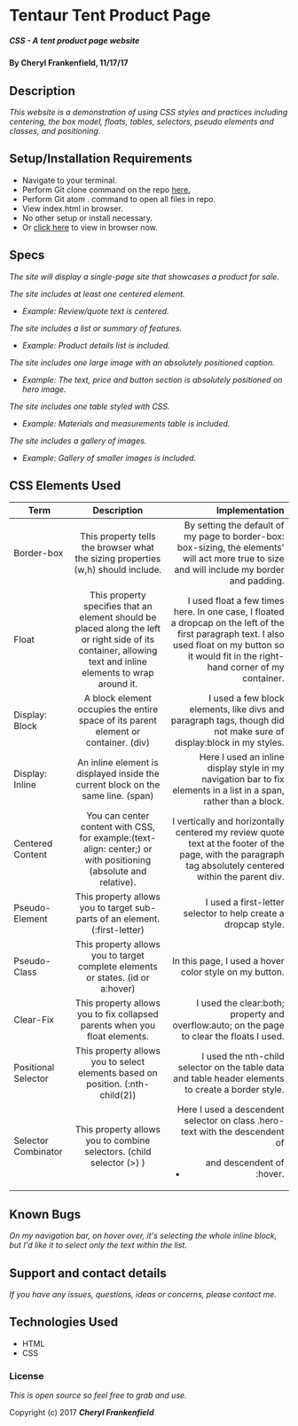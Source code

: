 # Tentaur Tent Product Page

##### CSS - A tent product page website

#### By Cheryl Frankenfield, 11/17/17

## Description

_This website is a demonstration of using CSS styles and practices including centering, the box model, floats, tables, selectors, pseudo elements and classes, and positioning._

## Setup/Installation Requirements

* Navigate to your terminal.
* Perform Git clone command on the repo [here.](https://github.com/CherylFrankenfield/product-page.git)
* Perform Git atom . command to open all files in repo.
* View index.html in browser.
* No other setup or install necessary.
* Or [click here](link) to view in browser now.

## Specs

_The site will display a single-page site that showcases a product for sale._

_The site includes at least one centered element._
* _Example: Review/quote text is centered._

_The site includes a list or summary of features._
* _Example: Product details list is included._

_The site includes one large image with an absolutely positioned caption._
* _Example: The text, price and button section is absolutely positioned on hero image._

_The site includes one table styled with CSS._
* _Example: Materials and measurements table is included._

_The site includes a gallery of images._
* _Example: Gallery of smaller images is included._

## CSS Elements Used

| Term                | Description                                                                         | Implementation  |
| --------------------|:-----------------------------------------------------------------------------------:|----------------:|
| Border-box          | This property tells the browser what the sizing properties (w,h) should include.    | By setting the default of my page to border-box: box-sizing, the elements' will act more true to size and will include my border and padding.            |
| Float               | This property specifies that an element should be placed along the left or right side of its container, allowing text and inline elements to wrap around it.| I used float a few times here. In one case, I floated a dropcap on the left of the first paragraph text. I also used float on my button so it would fit in the right-hand corner of my container. |                                                                                   
| Display: Block      | A block element occupies the entire space of its parent element or container. (div)| I used a few block elements, like divs and paragraph tags, though did not make sure of display:block in my styles. |                       
| Display: Inline     | An inline element is displayed inside the current block on the same line. (span) | Here I used an inline display style in my navigation bar to fix elements in a list in a span, rather than a block. |
| Centered Content    | You can center content with CSS, for example:(text-align: center;) or with positioning (absolute and relative).| I vertically and horizontally centered my review quote text at the footer of the page, with the paragraph tag absolutely centered within the parent div. |
| Pseudo-Element      | This property allows you to target sub-parts of an element. (:first-letter) | I used a first-letter selector to help create a dropcap style.  |                        
| Pseudo-Class        | This property allows you to target complete elements or states. (id or a:hover) | In this page, I used a hover color style on my button. |                              
| Clear-Fix           | This property allows you to fix collapsed parents when you float elements.| I used the clear:both; property and overflow:auto; on the page to clear the floats I used. |            
| Positional Selector | This property allows you to select elements based on position. (:nth-child(2)) | I used the nth-child selector on the table data and table header elements to create a border style.|
| Selector Combinator | This property allows you to combine selectors. (child selector (>) ) | Here I used a descendent selector on class .hero-text with the descendent of <ul> and descendent of <li>:hover. |

## Known Bugs

_On my navigation bar, on hover over, it's selecting the whole inline block, but I'd like it to select only the text within the list._

## Support and contact details

_If you have any issues, questions, ideas or concerns, please contact me._

## Technologies Used

* HTML
* CSS

### License

*This is open source so feel free to grab and use.*

Copyright (c) 2017 **_Cheryl Frankenfield_**
